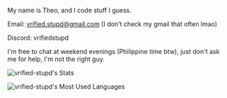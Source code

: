 My name is Theo, and I code stuff I guess.

Email: vrified.stupd@gmail.com (I don't check my gmail that often lmao)

Discord: vrifiedstupd

I'm free to chat at weekend evenings (Philippine time btw), just don't ask me for help, I'm not the right guy.

![vrified-stupd's Stats](https://github-readme-stats-git-masterorgs-github-readme-stats-team.vercel.app/api?username=vrified-stupd&include_orgs=true&layout=donut&theme=transparent)

![vrified-stupd's Most Used Languages](https://github-readme-stats-git-masterorgs-github-readme-stats-team.vercel.app/api/top-langs/?username=vrified-stupd&include_orgs=true&layout=donut&theme=transparent)
